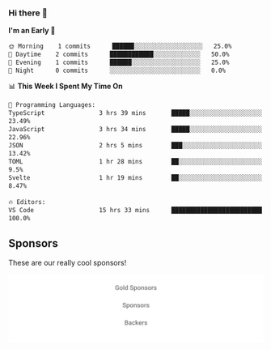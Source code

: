 ### Hi there 👋

<!--
**alexanderniebuhr/alexanderniebuhr** is a ✨ _special_ ✨ repository because its `README.md` (this file) appears on your GitHub profile.

Here are some ideas to get you started:

- 🔭 I’m currently working on ...
- 🌱 I’m currently learning ...
- 👯 I’m looking to collaborate on ...
- 🤔 I’m looking for help with ...
- 💬 Ask me about ...
- 📫 How to reach me: ...
- 😄 Pronouns: ...
- ⚡ Fun fact: ...
-->

<!--START_SECTION:waka-->
**I'm an Early 🐤** 

```text
🌞 Morning    1 commits      ██████░░░░░░░░░░░░░░░░░░░   25.0% 
🌆 Daytime    2 commits      ████████████░░░░░░░░░░░░░   50.0% 
🌃 Evening    1 commits      ██████░░░░░░░░░░░░░░░░░░░   25.0% 
🌙 Night      0 commits      ░░░░░░░░░░░░░░░░░░░░░░░░░   0.0%

```


📊 **This Week I Spent My Time On** 

```text
💬 Programming Languages: 
TypeScript               3 hrs 39 mins       █████░░░░░░░░░░░░░░░░░░░░   23.49% 
JavaScript               3 hrs 34 mins       █████░░░░░░░░░░░░░░░░░░░░   22.96% 
JSON                     2 hrs 5 mins        ███░░░░░░░░░░░░░░░░░░░░░░   13.42% 
TOML                     1 hr 28 mins        ██░░░░░░░░░░░░░░░░░░░░░░░   9.5% 
Svelte                   1 hr 19 mins        ██░░░░░░░░░░░░░░░░░░░░░░░   8.47%

🔥 Editors: 
VS Code                  15 hrs 33 mins      █████████████████████████   100.0%

```


<!--END_SECTION:waka-->

## Sponsors

These are our really cool sponsors!

<!-- sponsors -->

<!-- sponsors -->

<p align="center">
  <a href="https://github.com/sponsors/alexanderniebuhr">
    <img src='./sponsors.svg'/>
  </a>
</p>
